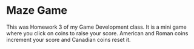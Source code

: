 Maze Game
=========

This was Homework 3 of my Game Development class. It is a mini game where you click on coins to raise your score. American and Roman coins increment your score and Canadian coins reset it.
